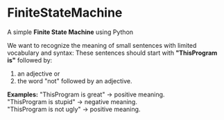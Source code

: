 FiniteStateMachine
==================

A simple <b>Finite State Machine</b> using Python

We want to recognize the meaning of small sentences with limited vocabulary and syntax:
These sentences should start with <b>"ThisProgram is"</b> followed by:

1. an adjective or
2. the word "not" followed by an adjective.


<b>Examples:</b>
"ThisProgram is great" → positive meaning. <br>
"ThisProgram is stupid" → negative meaning. <br>
"ThisProgram is not ugly" → positive meaning. <br>


